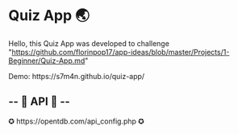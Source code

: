 # Quiz App 🌏

Hello, this Quiz App was developed to challenge "https://github.com/florinpop17/app-ideas/blob/master/Projects/1-Beginner/Quiz-App.md"

<p>Demo: https://s7m4n.github.io/quiz-app/</p>

-- 🚧  API 🚧 --
----

<p> ✪ https://opentdb.com/api_config.php ✪ </p>
